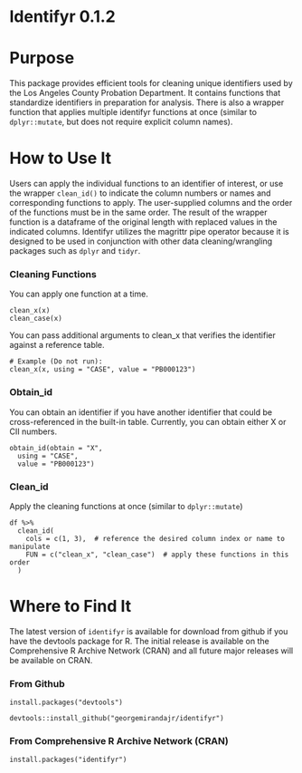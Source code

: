 # Identifyr 0.1.2

# Purpose 
This package provides efficient tools for cleaning unique identifiers used by the Los Angeles County Probation Department. It contains functions that standardize identifiers in preparation for analysis. There is also a wrapper function that applies multiple identifyr functions at once (similar to `dplyr::mutate`, but does not require explicit column names). 
    
# How to Use It
Users can apply the individual functions to an identifier of interest, or use the wrapper `clean_id()` to indicate the column numbers or names and corresponding functions to apply. The user-supplied columns and the order of the functions must be in the same order.  The result of the wrapper function is a dataframe of the original length with replaced values in the indicated columns. Identifyr utilizes the magrittr pipe operator because it is designed to be used in conjunction with other data cleaning/wrangling packages such as `dplyr` and `tidyr`. 
  
### Cleaning Functions
You can apply one function at a time.
```{r}
clean_x(x)
clean_case(x) 
```
  
You can pass additional arguments to clean_x that verifies the identifier against a reference table.
```{r}
# Example (Do not run):
clean_x(x, using = "CASE", value = "PB000123")

```
  
### Obtain_id
You can obtain an identifier if you have another identifier that could be cross-referenced in the built-in table. Currently, you can obtain either X or CII numbers.
```{r}
obtain_id(obtain = "X", 
  using = "CASE", 
  value = "PB000123")
```
  
### Clean_id 
Apply the cleaning functions at once (similar to `dplyr::mutate`)
```{r}
df %>%
  clean_id(
    cols = c(1, 3),  # reference the desired column index or name to manipulate
    FUN = c("clean_x", "clean_case")  # apply these functions in this order
  )

```  
  
# Where to Find It
The latest version of `identifyr` is available for download from github if you have the devtools package for R. The initial release is available on the Comprehensive R Archive Network (CRAN) and all future major releases will be available on CRAN.
  
### From Github
```{r}
install.packages("devtools")

devtools::install_github("georgemirandajr/identifyr")

```
### From Comprehensive R Archive Network (CRAN)
```{r}
install.packages("identifyr")
```
